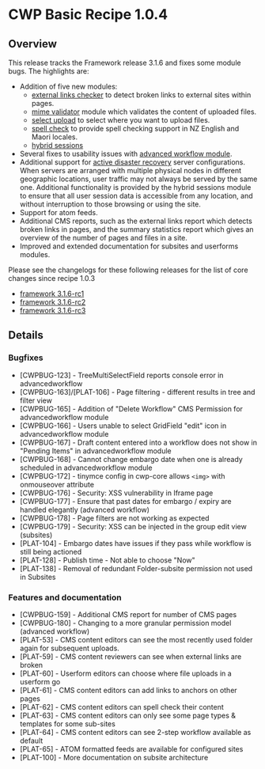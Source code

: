 # CWP Basic Recipe 1.0.4

## Overview

This release tracks the Framework release 3.1.6 and fixes some module bugs. The highlights are:

* Addition of five new modules:
  * [external links checker](https://github.com/silverstripe-labs/silverstripe-externallinks)
    to detect broken links to external sites within pages.
  * [mime validator](https://github.com/silverstripe-labs/silverstripe-mimevalidator)
    module which validates the content of uploaded files.
  * [select upload](https://github.com/silverstripe-labs/silverstripe-selectupload)
    to select where you want to upload files.
  * [spell check](https://github.com/silverstripe-labs/silverstripe-spellcheck)
    to provide spell checking support in NZ English and Maori locales.
  * [hybrid sessions](https://github.com/silverstripe-labs/silverstripe-hybridsessions)
* Several fixes to usability issues with
   [advanced workflow module](https://github.com/silverstripe-australia/advancedworkflow).
* Additional support for [active disaster recovery](https://www.cwp.govt.nz/about/selecting-the-attributes-of-the-common-web-platform-instance-for-your-websites/#disaster-recovery-options)
   server configurations. When servers are arranged with multiple physical nodes in different geographic locations,
   user traffic may not always be served by the same one. Additional functionality is provided by the hybrid
   sessions module to ensure that all user session data is accessible from any location, and without
   interruption to those browsing or using the site.
* Support for atom feeds.
* Additional CMS reports, such as the external links report which detects broken links in pages, and the
  summary statistics report which gives an overview of the number of pages and files in a site.
* Improved and extended documentation for subsites and userforms modules.

Please see the changelogs for these following releases for the list of core changes since recipe 1.0.3

 * [framework 3.1.6-rc1](http://doc.silverstripe.org/framework/en/3.1/changelogs/rc/3.1.6-rc1)
 * [framework 3.1.6-rc2](http://doc.silverstripe.org/framework/en/3.1/changelogs/rc/3.1.6-rc2)
 * [framework 3.1.6-rc3](http://doc.silverstripe.org/framework/en/3.1/changelogs/rc/3.1.6-rc3)

## Details

### Bugfixes

 * [CWPBUG-123] - TreeMultiSelectField reports console error in advancedworkflow
 * [CWPBUG-163]/[PLAT-106] - Page filtering - different results in tree and filter view
 * [CWPBUG-165] - Addition of "Delete Workflow" CMS Permission for advancedworkflow module
 * [CWPBUG-166] - Users unable to select GridField "edit" icon in advancedworkflow module
 * [CWPBUG-167] - Draft content entered into a workflow does not show in "Pending Items" in advancedworkflow module
 * [CWPBUG-168] - Cannot change embargo date when one is already scheduled in advancedworkflow module
 * [CWPBUG-172] - tinymce config in cwp-core allows `<img>` with onmouseover attribute
 * [CWPBUG-176] - Security: XSS vulnerability in Iframe page
 * [CWPBUG-177] - Ensure that past dates for embargo / expiry are handled elegantly (advanced workflow)
 * [CWPBUG-178] - Page filters are not working as expected
 * [CWPBUG-179] - Security: XSS can be injected in the group edit view (subsites)
 * [PLAT-104] - Embargo dates have issues if they pass while workflow is still being actioned
 * [PLAT-128] - Publish time - Not able to choose "Now"
 * [PLAT-138] - Removal of redundant Folder-subsite permission not used in Subsites

### Features and documentation

 * [CWPBUG-159] - Additional CMS report for number of CMS pages
 * [CWPBUG-180] - Changing to a more granular permission model (advanced workflow)
 * [PLAT-53] - CMS content editors can see the most recently used folder again for subsequent uploads.
 * [PLAT-59] - CMS content reviewers can see when external links are broken
 * [PLAT-60] - Userform editors can choose where file uploads in a userform go
 * [PLAT-61] - CMS content editors can add links to anchors on other pages
 * [PLAT-62] - CMS content editors can spell check their content
 * [PLAT-63] - CMS content editors can only see some page types & templates for some sub-sites
 * [PLAT-64] - CMS content editors can see 2-step workflow available as default
 * [PLAT-65] - ATOM formatted feeds are available for configured sites
 * [PLAT-100] - More documentation on subsite architecture
